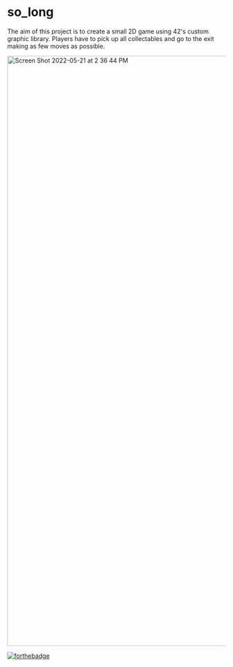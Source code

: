 # so_long

The aim of this project is to create a small 2D game using 42's custom graphic library. 
Players have to pick up all collectables and go to the exit making as few moves as possible.


<img width="1359" alt="Screen Shot 2022-05-21 at 2 36 44 PM" src="https://user-images.githubusercontent.com/105823790/169651827-42fa4f81-dec2-4426-8a68-d900c4c1557b.png">


[![forthebadge](https://forthebadge.com/images/badges/made-with-c.svg)](https://forthebadge.com)
